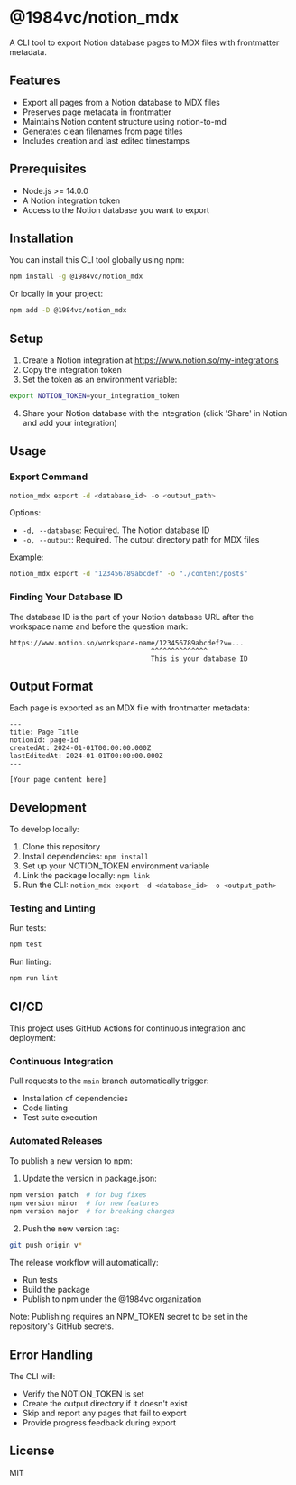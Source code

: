 # @1984vc/notion_mdx

A CLI tool to export Notion database pages to MDX files with frontmatter metadata.

## Features

- Export all pages from a Notion database to MDX files
- Preserves page metadata in frontmatter
- Maintains Notion content structure using notion-to-md
- Generates clean filenames from page titles
- Includes creation and last edited timestamps

## Prerequisites

- Node.js >= 14.0.0
- A Notion integration token
- Access to the Notion database you want to export

## Installation

You can install this CLI tool globally using npm:

```bash
npm install -g @1984vc/notion_mdx
```

Or locally in your project:

```bash
npm add -D @1984vc/notion_mdx
```

## Setup

1. Create a Notion integration at https://www.notion.so/my-integrations
2. Copy the integration token
3. Set the token as an environment variable:
```bash
export NOTION_TOKEN=your_integration_token
```
4. Share your Notion database with the integration (click 'Share' in Notion and add your integration)

## Usage

### Export Command

```bash
notion_mdx export -d <database_id> -o <output_path>
```

Options:
- `-d, --database`: Required. The Notion database ID
- `-o, --output`: Required. The output directory path for MDX files

Example:
```bash
notion_mdx export -d "123456789abcdef" -o "./content/posts"
```

### Finding Your Database ID

The database ID is the part of your Notion database URL after the workspace name and before the question mark:
```
https://www.notion.so/workspace-name/123456789abcdef?v=...
                                   ^^^^^^^^^^^^^^
                                   This is your database ID
```

## Output Format

Each page is exported as an MDX file with frontmatter metadata:

```mdx
---
title: Page Title
notionId: page-id
createdAt: 2024-01-01T00:00:00.000Z
lastEditedAt: 2024-01-01T00:00:00.000Z
---

[Your page content here]
```

## Development

To develop locally:

1. Clone this repository
2. Install dependencies: `npm install`
3. Set up your NOTION_TOKEN environment variable
4. Link the package locally: `npm link`
5. Run the CLI: `notion_mdx export -d <database_id> -o <output_path>`

### Testing and Linting

Run tests:
```bash
npm test
```

Run linting:
```bash
npm run lint
```

## CI/CD

This project uses GitHub Actions for continuous integration and deployment:

### Continuous Integration

Pull requests to the `main` branch automatically trigger:
- Installation of dependencies
- Code linting
- Test suite execution

### Automated Releases

To publish a new version to npm:

1. Update the version in package.json:
```bash
npm version patch  # for bug fixes
npm version minor  # for new features
npm version major  # for breaking changes
```

2. Push the new version tag:
```bash
git push origin v*
```

The release workflow will automatically:
- Run tests
- Build the package
- Publish to npm under the @1984vc organization

Note: Publishing requires an NPM_TOKEN secret to be set in the repository's GitHub secrets.

## Error Handling

The CLI will:
- Verify the NOTION_TOKEN is set
- Create the output directory if it doesn't exist
- Skip and report any pages that fail to export
- Provide progress feedback during export

## License

MIT

